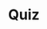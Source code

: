 ---
title: "Quiz"
pass_percentage: 70
type: "test"
questions:
  - id: "q1"
    text: "What was successfully deployed in this tutorial?"
    type: "single-answer"
    marks: 2
    options:
      - id: "a"
        text: "Only WordPress site"
      - id: "b"
        text: "WordPress site and MySQL database with Persistent Volumes"
        is_correct: true
      - id: "c"
        text: "Only MySQL database"
      - id: "d"
        text: "Redis cache and WordPress site"
  - id: "q2"
    text: "What key skills were gained in this tutorial?"
    type: "multiple-answers"
    marks: 2
    options:
      - id: "a"
        text: "Importing manifest files"
        is_correct: true
      - id: "b"
        text: "Creating persistent volumes"
        is_correct: true
      - id: "c"
        text: "Setting up CI/CD pipelines"
      - id: "d"
        text: "Configuring database backups"
  - id: "q3"
    text: "Which platform provided the deployment environment?"
    type: "short-answer" 
    marks: 2
    correct_answer: "Meshery" 
---